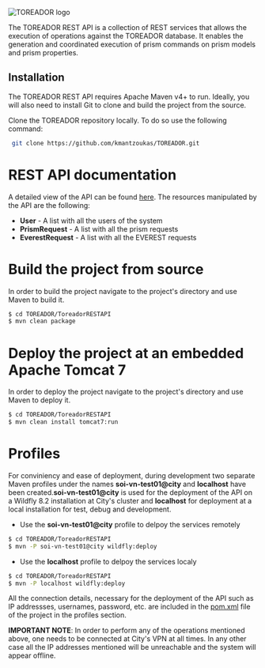 ![TOREADOR logo](http://www.toreador-project.eu/wp-content/themes/acqualiofilizzata/images/logo-header.png)

The TOREADOR REST API is a collection of REST services that allows the execution of operations against the TOREADOR database. It enables the generation and coordinated execution of prism commands on prism models and prism properties.
## Installation
The TOREADOR REST API requires Apache Maven v4+ to run.
Ideally, you will also need to install Git to clone and build the project from the source.

Clone the TOREADOR repository locally. To do so use the following command:
```sh
 git clone https://github.com/kmantzoukas/TOREADOR.git
```

# REST API documentation
A detailed view of the API can be found [here](http://10.207.1.102:8080/toreador/swagger-ui.html).
The resources manipulated by the API are the following:

  - __User__ - A list with all the users of the system
  - __PrismRequest__ - A list with all the prism requests
  - __EverestRequest__ - A list with all the EVEREST requests

# Build the project from source
In order to build the project navigate to the project's directory and use Maven to build it.
```sh
$ cd TOREADOR/ToreadorRESTAPI
$ mvn clean package
```

# Deploy the project at an embedded Apache Tomcat 7
In order to deploy the project navigate to the project's directory and use Maven to deploy it.
```sh
$ cd TOREADOR/ToreadorRESTAPI
$ mvn clean install tomcat7:run
```

# Profiles
For conviniency and ease of deployment, during development two separate Maven profiles under the names **soi-vn-test01@city** and **localhost** have been created.**soi-vn-test01@city** is used for the deployment of the API on a Wildfly 8.2 installation at City's cluster and **localhost** for deployment at a local installation for test, debug and development.

  - Use the **soi-vn-test01@city** profile to delpoy the services remotely
```sh
$ cd TOREADOR/ToreadorRESTAPI
$ mvn -P soi-vn-test01@city wildfly:deploy
```

  - Use the **localhost** profile to delpoy the services localy
```sh
$ cd TOREADOR/ToreadorRESTAPI
$ mvn -P localhost wildfly:deploy
```
All the connection details, necessary for the deployment of the API such as IP addressses, usernames, password, etc. are included in the [pom.xml](https://github.com/kmantzoukas/TOREADOR/tree/master/ToreadorRESTAPI/pom.xml) file of the project in the profiles section. 

__IMPORTANT NOTE__: In order to perform any of the operations mentioned above, one needs to be connected at City's VPN at all times. In any other case all the IP addresses mentioned will be unreachable and the system will appear offline.
